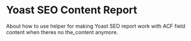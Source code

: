 # Yoast SEO Content Report

About how to use helper for making Yoast SEO report work with ACF field content when theres no the_content anymore.
